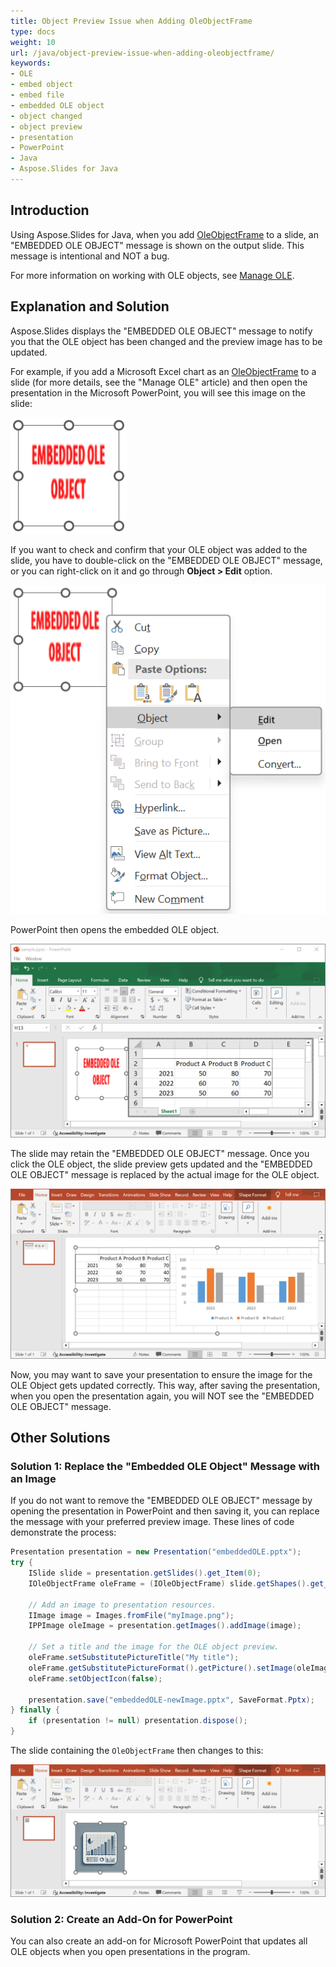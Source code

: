 ```yaml
---
title: Object Preview Issue when Adding OleObjectFrame
type: docs
weight: 10
url: /java/object-preview-issue-when-adding-oleobjectframe/
keywords:
- OLE
- embed object
- embed file
- embedded OLE object
- object changed
- object preview
- presentation
- PowerPoint
- Java
- Aspose.Slides for Java
---
```


## **Introduction**

Using Aspose.Slides for Java, when you add [OleObjectFrame](https://reference.aspose.com/slides/java/com.aspose.slides/oleobjectframe/) to a slide, an "EMBEDDED OLE OBJECT" message is shown on the output slide. This message is intentional and NOT a bug.

For more information on working with OLE objects, see [Manage OLE](/slides/java/manage-ole/). 

## **Explanation and Solution**

Aspose.Slides displays the "EMBEDDED OLE OBJECT" message to notify you that the OLE object has been changed and the preview image has to be updated. 

For example, if you add a Microsoft Excel сhart as an [OleObjectFrame](https://reference.aspose.com/slides/java/com.aspose.slides/oleobjectframe/) to a slide (for more details, see the "Manage OLE" article) and then open the presentation in the Microsoft PowerPoint, you will see this image on the slide:

![OLE object message](OLE_object_message.png)

If you want to check and confirm that your OLE object was added to the slide, you have to double-click on the "EMBEDDED OLE OBJECT" message, or you can right-click on it and go through **Object > Edit** option.

![OLE object > Edit](OLE_object_edit.png)

PowerPoint then opens the embedded OLE object.

![OLE object data](OLE_object_data.png)

The slide may retain the "EMBEDDED OLE OBJECT" message. Once you click the OLE object, the slide preview gets updated and the "EMBEDDED OLE OBJECT" message is replaced by the actual image for the OLE object. 

![OLE object preview](OLE_object_preview.png)

Now, you may want to save your presentation to ensure the image for the OLE Object gets updated correctly. This way, after saving the presentation, when you open the presentation again, you will NOT see the "EMBEDDED OLE OBJECT" message. 

## **Other Solutions**

### **Solution 1: Replace the "Embedded OLE Object" Message with an Image**

If you do not want to remove the "EMBEDDED OLE OBJECT" message by opening the presentation in PowerPoint and then saving it, you can replace the message with your preferred preview image. These lines of code demonstrate the process:

```java
Presentation presentation = new Presentation("embeddedOLE.pptx");
try {
    ISlide slide = presentation.getSlides().get_Item(0);
    IOleObjectFrame oleFrame = (IOleObjectFrame) slide.getShapes().get_Item(0);

    // Add an image to presentation resources.
    IImage image = Images.fromFile("myImage.png");
    IPPImage oleImage = presentation.getImages().addImage(image);

    // Set a title and the image for the OLE object preview.
    oleFrame.setSubstitutePictureTitle("My title");
    oleFrame.getSubstitutePictureFormat().getPicture().setImage(oleImage);
    oleFrame.setObjectIcon(false);

    presentation.save("embeddedOLE-newImage.pptx", SaveFormat.Pptx);
} finally {
    if (presentation != null) presentation.dispose();    
}
```

The slide containing the `OleObjectFrame` then changes to this:

![New OLE object image](OLE_object_new_image.png)

### **Solution 2: Create an Add-On for PowerPoint**

You can also create an add-on for Microsoft PowerPoint that updates all OLE objects when you open presentations in the program.
